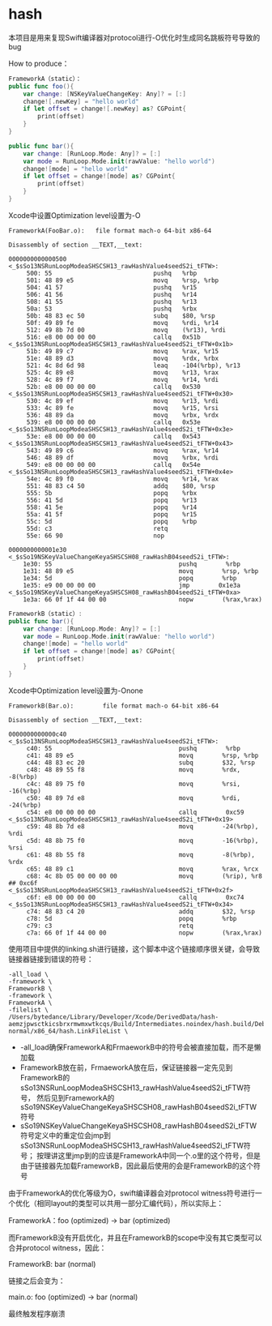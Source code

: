 # hash

本项目是用来复现Swift编译器对protocol进行-O优化时生成同名跳板符号导致的bug

How to produce：
```swift
FrameworkA（static）：
public func foo(){
    var change: [NSKeyValueChangeKey: Any]? = [:]
    change![.newKey] = "hello world"
    if let offset = change![.newKey] as? CGPoint{
        print(offset)
    }
}

public func bar(){
    var change: [RunLoop.Mode: Any]? = [:]
    var mode = RunLoop.Mode.init(rawValue: "hello world")
    change![mode] = "hello world"
    if let offset = change![mode] as? CGPoint{
        print(offset)
    }
}
```
Xcode中设置Optimization level设置为-O
```
FrameworkA(FooBar.o):   file format mach-o 64-bit x86-64

Disassembly of section __TEXT,__text:

0000000000000500 <_$sSo13NSRunLoopModeaSHSCSH13_rawHashValue4seedS2i_tFTW>:
     500: 55                            pushq   %rbp
     501: 48 89 e5                      movq    %rsp, %rbp
     504: 41 57                         pushq   %r15
     506: 41 56                         pushq   %r14
     508: 41 55                         pushq   %r13
     50a: 53                            pushq   %rbx
     50b: 48 83 ec 50                   subq    $80, %rsp
     50f: 49 89 fe                      movq    %rdi, %r14
     512: 49 8b 7d 00                   movq    (%r13), %rdi
     516: e8 00 00 00 00                callq   0x51b <_$sSo13NSRunLoopModeaSHSCSH13_rawHashValue4seedS2i_tFTW+0x1b>
     51b: 49 89 c7                      movq    %rax, %r15
     51e: 48 89 d3                      movq    %rdx, %rbx
     521: 4c 8d 6d 98                   leaq    -104(%rbp), %r13
     525: 4c 89 e8                      movq    %r13, %rax
     528: 4c 89 f7                      movq    %r14, %rdi
     52b: e8 00 00 00 00                callq   0x530 <_$sSo13NSRunLoopModeaSHSCSH13_rawHashValue4seedS2i_tFTW+0x30>
     530: 4c 89 ef                      movq    %r13, %rdi
     533: 4c 89 fe                      movq    %r15, %rsi
     536: 48 89 da                      movq    %rbx, %rdx
     539: e8 00 00 00 00                callq   0x53e <_$sSo13NSRunLoopModeaSHSCSH13_rawHashValue4seedS2i_tFTW+0x3e>
     53e: e8 00 00 00 00                callq   0x543 <_$sSo13NSRunLoopModeaSHSCSH13_rawHashValue4seedS2i_tFTW+0x43>
     543: 49 89 c6                      movq    %rax, %r14
     546: 48 89 df                      movq    %rbx, %rdi
     549: e8 00 00 00 00                callq   0x54e <_$sSo13NSRunLoopModeaSHSCSH13_rawHashValue4seedS2i_tFTW+0x4e>
     54e: 4c 89 f0                      movq    %r14, %rax
     551: 48 83 c4 50                   addq    $80, %rsp
     555: 5b                            popq    %rbx
     556: 41 5d                         popq    %r13
     558: 41 5e                         popq    %r14
     55a: 41 5f                         popq    %r15
     55c: 5d                            popq    %rbp
     55d: c3                            retq
     55e: 66 90                         nop
     
0000000000001e30 <_$sSo19NSKeyValueChangeKeyaSHSCSH08_rawHashB04seedS2i_tFTW>:
    1e30: 55                                   pushq        %rbp
    1e31: 48 89 e5                             movq        %rsp, %rbp
    1e34: 5d                                   popq        %rbp
    1e35: e9 00 00 00 00                       jmp        0x1e3a <_$sSo19NSKeyValueChangeKeyaSHSCSH08_rawHashB04seedS2i_tFTW+0xa>
    1e3a: 66 0f 1f 44 00 00                    nopw        (%rax,%rax)
```

``` Swift
FrameworkB（static）:
public func bar(){
    var change: [RunLoop.Mode: Any]? = [:]
    var mode = RunLoop.Mode.init(rawValue: "hello world")
    change![mode] = "hello world"
    if let offset = change![mode] as? CGPoint{
        print(offset)
    }
}
```

Xcode中Optimization level设置为-Onone
```
FrameworkB(Bar.o):        file format mach-o 64-bit x86-64

Disassembly of section __TEXT,__text:

0000000000000c40 <_$sSo13NSRunLoopModeaSHSCSH13_rawHashValue4seedS2i_tFTW>:
     c40: 55                                   pushq        %rbp
     c41: 48 89 e5                             movq        %rsp, %rbp
     c44: 48 83 ec 20                          subq        $32, %rsp
     c48: 48 89 55 f8                          movq        %rdx, -8(%rbp)
     c4c: 48 89 75 f0                          movq        %rsi, -16(%rbp)
     c50: 48 89 7d e8                          movq        %rdi, -24(%rbp)
     c54: e8 00 00 00 00                       callq        0xc59 <_$sSo13NSRunLoopModeaSHSCSH13_rawHashValue4seedS2i_tFTW+0x19>
     c59: 48 8b 7d e8                          movq        -24(%rbp), %rdi
     c5d: 48 8b 75 f0                          movq        -16(%rbp), %rsi
     c61: 48 8b 55 f8                          movq        -8(%rbp), %rdx
     c65: 48 89 c1                             movq        %rax, %rcx
     c68: 4c 8b 05 00 00 00 00                 movq        (%rip), %r8             ## 0xc6f <_$sSo13NSRunLoopModeaSHSCSH13_rawHashValue4seedS2i_tFTW+0x2f>
     c6f: e8 00 00 00 00                       callq        0xc74 <_$sSo13NSRunLoopModeaSHSCSH13_rawHashValue4seedS2i_tFTW+0x34>
     c74: 48 83 c4 20                          addq        $32, %rsp
     c78: 5d                                   popq        %rbp
     c79: c3                                   retq
     c7a: 66 0f 1f 44 00 00                    nopw        (%rax,%rax)
```

使用项目中提供的linking.sh进行链接，这个脚本中这个链接顺序很关键，会导致链接器链接到错误的符号：
```
-all_load \
-framework \
FrameworkB \
-framework \
FrameworkA \
-filelist \
/Users/bytedance/Library/Developer/Xcode/DerivedData/hash-aemzjpwsctkicsbrxrmwmxwtkcqs/Build/Intermediates.noindex/hash.build/Debug/hash.build/Objects-normal/x86_64/hash.LinkFileList \
```
- -all_load确保FrameworkA和FrmaeworkB中的符号会被直接加载，而不是懒加载
- FrameworkB放在前，FrmaeworkA放在后，保证链接器一定先见到FrameworkB的sSo13NSRunLoopModeaSHSCSH13_rawHashValue4seedS2i_tFTW符号，
然后见到FrameworkA的sSo19NSKeyValueChangeKeyaSHSCSH08_rawHashB04seedS2i_tFTW符号
- sSo19NSKeyValueChangeKeyaSHSCSH08_rawHashB04seedS2i_tFTW符号定义中的重定位会jmp到sSo13NSRunLoopModeaSHSCSH13_rawHashValue4seedS2i_tFTW符号；
按理讲这里jmp到的应该是FrameworkA中同一个.o里的这个符号，但是由于链接器先加载FrameworkB，因此最后使用的会是FrameworkB的这个符号

由于FrameworkA的优化等级为O，swift编译器会对protocol witness符号进行一个优化（相同layout的类型可以共用一部分汇编代码），所以实际上：

FrameworkA：foo (optimized) -> bar (optimized)

而FrameworkB没有开启优化，并且在FrameworkB的scope中没有其它类型可以合并protocol witness，因此：

FrameworkB: bar (normal)

链接之后会变为：

main.o: foo (optimized) -> bar (normal)

最终触发程序崩溃

